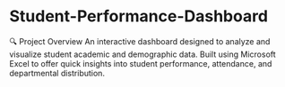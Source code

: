 # Student-Performance-Dashboard
🔍 Project Overview  An interactive dashboard designed to analyze and visualize student academic and demographic data. Built using Microsoft Excel to offer quick insights into student performance, attendance, and departmental distribution.
